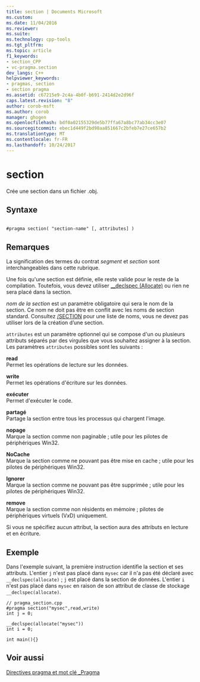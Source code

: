 ```yaml
---
title: section | Documents Microsoft
ms.custom: 
ms.date: 11/04/2016
ms.reviewer: 
ms.suite: 
ms.technology: cpp-tools
ms.tgt_pltfrm: 
ms.topic: article
f1_keywords:
- section_CPP
- vc-pragma.section
dev_langs: C++
helpviewer_keywords:
- pragmas, section
- section pragma
ms.assetid: c67215e9-2c4a-4b0f-b691-2414d2e2d96f
caps.latest.revision: "8"
author: corob-msft
ms.author: corob
manager: ghogen
ms.openlocfilehash: bdf0a02155329de5b77ffa67a8bc77ab34cc3e07
ms.sourcegitcommit: ebec1d449f2bd98aa851667c2bfeb7e27ce657b2
ms.translationtype: MT
ms.contentlocale: fr-FR
ms.lasthandoff: 10/24/2017
---
```

# <a name="section"></a>section
Crée une section dans un fichier .obj.  
  
## <a name="syntax"></a>Syntaxe  
  
```  
  
#pragma section( "section-name" [, attributes] )  
```  
  
## <a name="remarks"></a>Remarques  
 La signification des termes du contrat *segment* et *section* sont interchangeables dans cette rubrique.  
  
 Une fois qu'une section est définie, elle reste valide pour le reste de la compilation. Toutefois, vous devez utiliser [__declspec (Allocate)](../cpp/allocate.md) ou rien ne sera placé dans la section.  
  
 *nom de la section* est un paramètre obligatoire qui sera le nom de la section. Ce nom ne doit pas être en conflit avec les noms de section standard. Consultez [/SECTION](../build/reference/section-specify-section-attributes.md) pour une liste de noms, vous ne devez pas utiliser lors de la création d’une section.  
  
 `attributes` est un paramètre optionnel qui se compose d'un ou plusieurs attributs séparés par des virgules que vous souhaitez assigner à la section. Les paramètres `attributes` possibles sont les suivants :  
  
 **read**  
 Permet les opérations de lecture sur les données.  
  
 **write**  
 Permet les opérations d'écriture sur les données.  
  
 **exécuter**  
 Permet d'exécuter le code.  
  
 **partagé**  
 Partage la section entre tous les processus qui chargent l'image.  
  
 **nopage**  
 Marque la section comme non paginable ; utile pour les pilotes de périphériques Win32.  
  
 **NoCache**  
 Marque la section comme ne pouvant pas être mise en cache ; utile pour les pilotes de périphériques Win32.  
  
 **Ignorer**  
 Marque la section comme ne pouvant pas être supprimée ; utile pour les pilotes de périphériques Win32.  
  
 **remove**  
 Marque la section comme non résidents en mémoire ; pilotes de périphériques virtuels (V*x*D) uniquement.  
  
 Si vous ne spécifiez aucun attribut, la section aura des attributs en lecture et en écriture.  
  
## <a name="example"></a>Exemple  
 Dans l'exemple suivant, la première instruction identifie la section et ses attributs. L'entier `j` n'est pas placé dans `mysec` car il n'a pas été déclaré avec `__declspec(allocate)` ; `j` est placé dans la section de données. L'entier `i` n'est pas placé dans `mysec` en raison de son attribut de classe de stockage `__declspec(allocate)`.  
  
```  
// pragma_section.cpp  
#pragma section("mysec",read,write)  
int j = 0;  
  
__declspec(allocate("mysec"))  
int i = 0;  
  
int main(){}  
```  
  
## <a name="see-also"></a>Voir aussi  
 [Directives pragma et mot clé _Pragma](../preprocessor/pragma-directives-and-the-pragma-keyword.md)